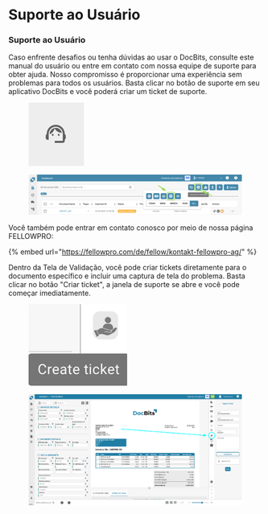 # Suporte ao Usuário

### Suporte ao Usuário <a href="#ikpwh4qbrq82" id="ikpwh4qbrq82"></a>

Caso enfrente desafios ou tenha dúvidas ao usar o DocBits, consulte este manual do usuário ou entre em contato com nossa equipe de suporte para obter ajuda. Nosso compromisso é proporcionar uma experiência sem problemas para todos os usuários. Basta clicar no botão de suporte em seu aplicativo DocBits e você poderá criar um ticket de suporte.

<figure><img src="../../../.gitbook/assets/image (1) (1) (1) (1).png" alt=""><figcaption></figcaption></figure>

<figure><img src="../../../.gitbook/assets/image (2) (1) (1).png" alt=""><figcaption></figcaption></figure>

Você também pode entrar em contato conosco por meio de nossa página FELLOWPRO:

{% embed url="https://fellowpro.com/de/fellow/kontakt-fellowpro-ag/" %}

Dentro da Tela de Validação, você pode criar tickets diretamente para o documento específico e incluir uma captura de tela do problema. Basta clicar no botão "Criar ticket", a janela de suporte se abre e você pode começar imediatamente.

<figure><img src="../../../.gitbook/assets/user-support3.png" alt=""><figcaption></figcaption></figure>

<figure><img src="../../../.gitbook/assets/user-support4.png" alt=""><figcaption></figcaption></figure>
